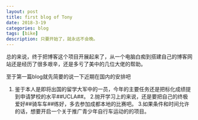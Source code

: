 ```yaml
---
layout: post
title: first blog of Tony
date: 2018-3-19
categories: blog
tags: [bike]
description: 只要开始了，就永远不会晚。
---
```

总的来说，终于把博客这个项目开展起来了，从一个电脑白痴到搭建自己的博客网站还是经历了很多艰辛，还是多亏了美中的几位大佬的帮助。  

至于第一篇blog就先简要的说一下近期在国内的安排吧

1. 鉴于本人是即将出国的留学大军中的一员，今年的主要任务还是把标化成绩提到申请梦校的水平##UCLA##。
2.抛开学习上的来说，还是要把自己的终极爱好##骑车车##练好，多去参加成都本地的比赛吧。
3.如果条件和时间允许的话，想要开启一个关于推广青少年自行车运动的的项目。



